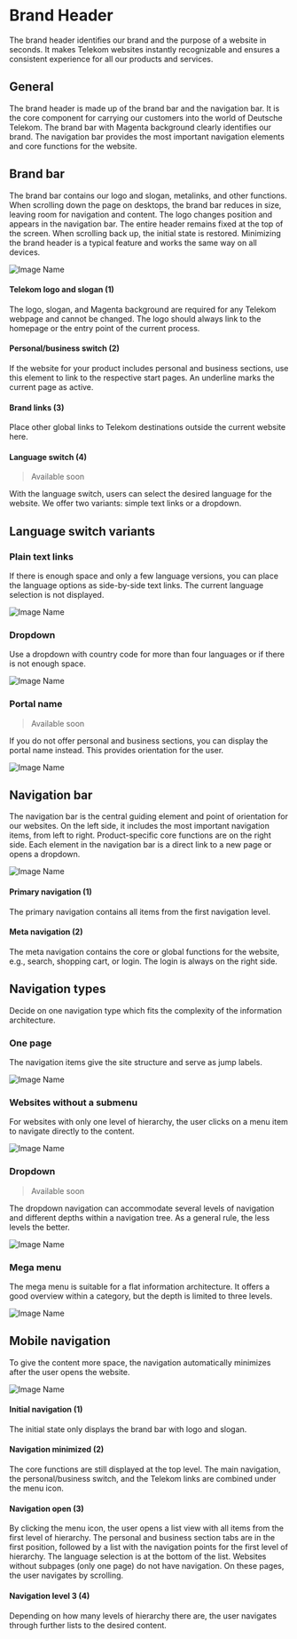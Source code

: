 # Brand Header

The brand header identifies our brand and the purpose of a website in seconds. It makes Telekom websites instantly recognizable and ensures a consistent experience for all our products and services.

## General

The brand header is made up of the brand bar and the navigation bar. It is the core component for carrying our customers into the world of Deutsche Telekom. The brand bar with Magenta background clearly identifies our brand. The navigation bar provides the most important navigation elements and core functions for the website.

## Brand bar

The brand bar contains our logo and slogan, metalinks, and other functions. When scrolling down the page on desktops, the brand bar reduces in size, leaving room for navigation and content. The logo changes position and appears in the navigation bar. The entire header remains fixed at the top of the screen. When scrolling back up, the initial state is restored. Minimizing the brand header is a typical feature and works the same way on all devices.

![Image Name](assets/3_components/brand-header/EN_brandheader_brandbar.png)

#### Telekom logo and slogan (1)

The logo, slogan, and Magenta background are required for any Telekom webpage and cannot be changed. The logo should always link to the homepage or the entry point of the current process.

#### Personal/business switch  (2)

If the website for your product includes personal and business sections, use this element to link to the respective start pages. An underline marks the current page as active.

#### Brand links (3)

Place other global links to Telekom destinations outside the current website here.

#### Language switch (4)

> Available soon

With the language switch, users can select the desired language for the website. We offer two variants: simple text links or a dropdown.

## Language switch variants

### Plain text links

If there is enough space and only a few language versions, you can place the language options as side-by-side text links. The current language selection is not displayed.

![Image Name](assets/3_components/brand-header/EN-brandheader_language01.png)

### Dropdown

Use a dropdown with country code for more than four languages or if there is not enough space.

![Image Name](assets/3_components/brand-header/EN-brandheader_language02.png)

### Portal name

> Available soon

If you do not offer personal and business sections, you can display the portal name instead. This provides orientation for the user.

![Image Name](assets/3_components/brand-header/EN_brandheader_portalname.png)

## Navigation bar

The navigation bar is the central guiding element and point of orientation for our websites. On the left side, it includes the most important navigation items, from left to right. Product-specific core functions are on the right side. Each element in the navigation bar is a direct link to a new page or opens a dropdown.

![Image Name](assets/3_components/brand-header/EN_brandheader_navbar.png)

#### Primary navigation (1)

The primary navigation contains all items from the first navigation level.

#### Meta navigation (2)

The meta navigation contains the core or global functions for the website, e.g., search, shopping cart, or login. The login is always on the right side.

## Navigation types

Decide on one navigation type which fits the complexity of the information architecture.

### One page

The navigation items give the site structure and serve as jump labels.

![Image Name](assets/3_components/brand-header/EN-brandheader_nav1_onepage.png)

### Websites without a submenu

For websites with only one level of hierarchy, the user clicks on a menu item to navigate directly to the content.

![Image Name](assets/3_components/brand-header/EN-brandheader_nav2_nosubmenu.png)

### Dropdown

> Available soon

The dropdown navigation can accommodate several levels of navigation and different depths within a navigation tree. As a general rule, the less levels the better.

![Image Name](assets/3_components/brand-header/EN_brandheader_navi3_dropdown.png)

### Mega menu

The mega menu is suitable for a flat information architecture. It offers a good overview within a category, but the depth is limited to three levels.

![Image Name](assets/3_components/brand-header/EN_brandheader_nav4_megamenu.png)

## Mobile navigation

To give the content more space, the navigation automatically minimizes after the user opens the website.

![Image Name](assets/3_components/brand-header/EN_brandheader_nav_mobile.png)

#### Initial navigation (1)

The initial state only displays the brand bar with logo and slogan.

#### Navigation minimized (2)

The core functions are still displayed at the top level. The main navigation, the personal/business switch, and the Telekom links are combined under the menu icon.

#### Navigation open (3)

By clicking the menu icon, the user opens a list view with all items from the first level of hierarchy. The personal and business section tabs are in the first position, followed by a list with the navigation points for the first level of hierarchy. The language selection is at the bottom of the list.
Websites without subpages (only one page) do not have navigation. On these pages, the user navigates by scrolling.


#### Navigation level 3 (4)

Depending on how many levels of hierarchy there are, the user navigates through further lists to the desired content.
